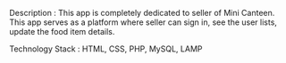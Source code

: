 Description : This app is completely dedicated to seller of Mini Canteen. This app serves as a
platform where seller can sign in, see the user lists, update the food item details.

Technology Stack : HTML, CSS, PHP, MySQL, LAMP

